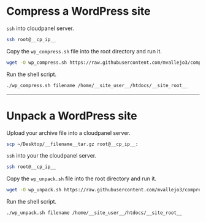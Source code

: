 # Compress a WordPress site

`ssh` into cloudpanel server.
```sh
ssh root@__cp_ip__
```

Copy the `wp_compress.sh` file into the root directory and run it.

```sh
wget -O wp_compress.sh https://raw.githubusercontent.com/mvallejo3/compress-wp/main/cloudpanel/wp_compress.sh; chmod +x wp_compress.sh
```

Run the shell script.

```sh
./wp_compress.sh filename /home/__site_user__/htdocs/__site_root__
```

---

# Unpack a WordPress site

Upload your archive file into a cloudpanel server.

```sh
scp ~/Desktop/__filename__tar.gz root@__cp_ip__:
```

`ssh` into your the cloudpanel server.

```sh
ssh root@__cp_ip__
```

Copy the `wp_unpack.sh` file into the root directory and run it.

```sh
wget -O wp_unpack.sh https://raw.githubusercontent.com/mvallejo3/compress-wp/main/cloudpanel/wp_unpack.sh; chmod +x wp_unpack.sh
```

Run the shell script.

```sh
./wp_unpack.sh filename /home/__site_user__/htdocs/__site_root__
```
